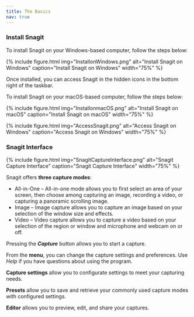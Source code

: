 ```yaml
---
title: The Basics
nav: true
--- 
```


### Install Snagit

To install Snagit on your Windows-based computer, follow the steps below:

{% include figure.html img="InstallonWindows.png" alt="Install Snagit on Windows" caption="Install Snagit on Windows" width="75%" %}

Once installed, you can access Snagit in the hidden icons in the bottom right of the taskbar. 

To install Snagit on your macOS-based computer, follow the steps below:

{% include figure.html img="InstallonmacOS.png" alt="Install Snagit on macOS" caption="Install Snagit on macOS" width="75%" %}

{% include figure.html img="AccessSnagit.png" alt="Access Snagit on Windows" caption="Access Snagit on Windows" width="75%" %}

### Snagit Interface

{% include figure.html img="SnagitCaptureInterface.png" alt="Snagit Capture Interface" caption="Snagit Capture Interface" width="75%" %}

Snagit offers **three capture modes**:
- All-in-One – All-in-one mode allows you to first select an area of your screen, then choose among capturing an image, recording a video, or capturing a panoramic scrolling image.  
- Image – Image capture allows you to capture an image based on your selection of the window size and effects.
- Video – Video capture allows you to capture a video based on your selection of the region or window and microphone and webcam on or off. 

Pressing the **_Capture_** button allows you to start a capture. 

From the **menu**, you can change the capture settings and preferences. Use *Help* if you have questions about using the program. 

**Capture settings** allow you to configurate settings to meet your capturing needs. 

**Presets** allow you to save and retrieve your commonly used capture modes with configured settings. 

**Editor** allows you to preview, edit, and share your captures. 